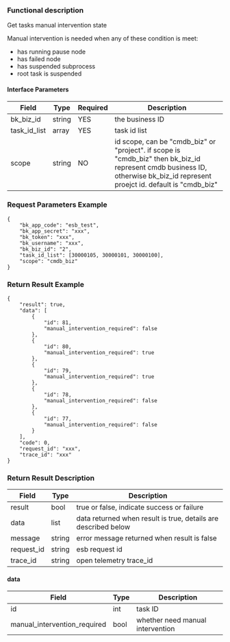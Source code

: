 ### Functional description

Get tasks manual intervention state

Manual intervention is needed when any of these condition is meet:

- has running pause node
- has failed node
- has suspended subprocess
- root task is suspended

#### Interface Parameters

| Field        | Type   | Required | Description                                                                                                                                                                 |
| ------------ | ------ | -------- | --------------------------------------------------------------------------------------------------------------------------------------------------------------------------- |
| bk_biz_id    | string | YES      | the business ID                                                                                                                                                             |
| task_id_list | array  | YES      | task id list                                                                                                                                                                |
| scope        | string | NO       | id scope, can be "cmdb_biz" or "project". if scope is "cmdb_biz" then bk_biz_id represent cmdb business ID, otherwise bk_biz_id represent proejct id. default is "cmdb_biz" |

### Request Parameters Example

```
{
    "bk_app_code": "esb_test",
    "bk_app_secret": "xxx",
    "bk_token": "xxx",
    "bk_username": "xxx",
    "bk_biz_id": "2",
    "task_id_list": [30000105, 30000101, 30000100],
    "scope": "cmdb_biz"
}
```

### Return Result Example

```
{
    "result": true,
    "data": [
        {
            "id": 81,
            "manual_intervention_required": false
        },
        {
            "id": 80,
            "manual_intervention_required": true
        },
        {
            "id": 79,
            "manual_intervention_required": true
        },
        {
            "id": 78,
            "manual_intervention_required": false
        },
        {
            "id": 77,
            "manual_intervention_required": false
        }
    ],
    "code": 0,
    "request_id": "xxx",
    "trace_id": "xxx"
}
```

### Return Result Description

| Field   | Type   | Description                                                    |
| ------- | ------ | -------------------------------------------------------------- |
| result  | bool   | true or false, indicate success or failure                     |
| data    | list   | data returned when result is true, details are described below |
| message | string | error message returned when result is false                    |
|  request_id     |    string  | esb request id         |
|  trace_id     |    string  | open telemetry trace_id       |


#### data
| Field                        | Type | Description                      |
| ---------------------------- | ---- | -------------------------------- |
| id                           | int  | task ID                          |
| manual_intervention_required | bool | whether need manual intervention |